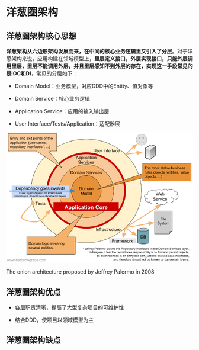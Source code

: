 # 洋葱圈架构

## 洋葱圈架构核心思想

**洋葱架构从六边形架构发展而来，在中间的核心业务逻辑里又引入了分层**。对于洋葱架构来说，应用构建在领域模型上，**里层定义接口，外层实现接口，只能外层调用里层，里层不能调用外层，并且里层感知不到外层的存在，实现这一手段常见的是IOC和DI**，常见的分层如下：

* Domain Model：业务模型，对应DDD中的Entity、值对象等

* Domain Service：核心业务逻辑

* Application Service：应用的输入输出层

* User Interface/Tests/Application：适配器层

![](./a.png)

The onion architecture proposed by Jeffrey Palermo in 2008

## 洋葱圈架构优点

* 各层职责清晰，提高了大型复杂项目的可维护性

* 结合DDD，使项目以领域模型为主

## 洋葱圈架构缺点